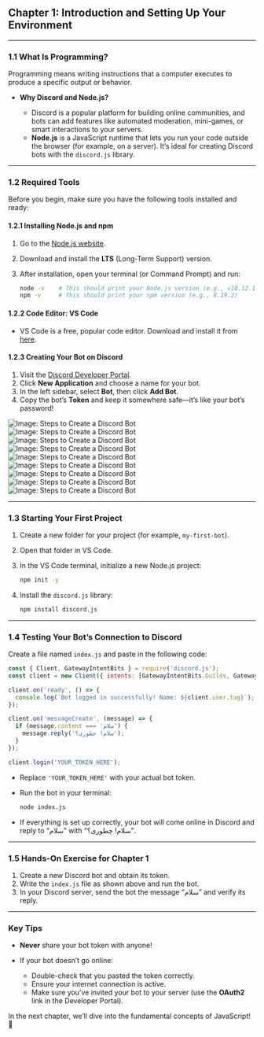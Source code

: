 ## **Chapter 1: Introduction and Setting Up Your Environment**

---

### **1.1 What Is Programming?**

Programming means writing instructions that a computer executes to produce a specific output or behavior.

* **Why Discord and Node.js?**

  * Discord is a popular platform for building online communities, and bots can add features like automated moderation, mini-games, or smart interactions to your servers.
  * **Node.js** is a JavaScript runtime that lets you run your code outside the browser (for example, on a server). It’s ideal for creating Discord bots with the `discord.js` library.

---

### **1.2 Required Tools**

Before you begin, make sure you have the following tools installed and ready:

#### **1.2.1 Installing Node.js and npm**

1. Go to the [Node.js website](https://nodejs.org).
2. Download and install the **LTS** (Long-Term Support) version.
3. After installation, open your terminal (or Command Prompt) and run:

   ```bash
   node -v    # This should print your Node.js version (e.g., v18.12.1)
   npm -v     # This should print your npm version (e.g., 8.19.2)
   ```

#### **1.2.2 Code Editor: VS Code**

* VS Code is a free, popular code editor. Download and install it from [here](https://code.visualstudio.com).

#### **1.2.3 Creating Your Bot on Discord**

1. Visit the [Discord Developer Portal](https://discord.com/developers/applications).
2. Click **New Application** and choose a name for your bot.
3. In the left sidebar, select **Bot**, then click **Add Bot**.
4. Copy the bot’s **Token** and keep it somewhere safe—it’s like your bot’s password!

![Image: Steps to Create a Discord Bot](../../images/creating-discord-bot-step-1.png)
![Image: Steps to Create a Discord Bot](../../images/creating-discord-bot-step-2.png)
![Image: Steps to Create a Discord Bot](../../images/creating-discord-bot-step-3.png)
![Image: Steps to Create a Discord Bot](../../images/creating-discord-bot-step-4.png)
![Image: Steps to Create a Discord Bot](../../images/creating-discord-bot-step-5.png)
![Image: Steps to Create a Discord Bot](../../images/creating-discord-bot-step-6.png)
![Image: Steps to Create a Discord Bot](../../images/creating-discord-bot-step-7.png)
![Image: Steps to Create a Discord Bot](../../images/creating-discord-bot-step-8.png)
![Image: Steps to Create a Discord Bot](../../images/creating-discord-bot-step-9.png)

---

### **1.3 Starting Your First Project**

1. Create a new folder for your project (for example, `my-first-bot`).
2. Open that folder in VS Code.
3. In the VS Code terminal, initialize a new Node.js project:

   ```bash
   npm init -y
   ```
4. Install the `discord.js` library:

   ```bash
   npm install discord.js
   ```

---

### **1.4 Testing Your Bot’s Connection to Discord**

Create a file named `index.js` and paste in the following code:

```javascript
const { Client, GatewayIntentBits } = require('discord.js');
const client = new Client({ intents: [GatewayIntentBits.Guilds, GatewayIntentBits.GuildMessages] });

client.on('ready', () => {
  console.log(`Bot logged in successfully! Name: ${client.user.tag}`);
});

client.on('messageCreate', (message) => {
  if (message.content === 'سلام') {
    message.reply('سلام! چطوری؟');
  }
});

client.login('YOUR_TOKEN_HERE');
```

* Replace `'YOUR_TOKEN_HERE'` with your actual bot token.
* Run the bot in your terminal:

  ```bash
  node index.js
  ```
* If everything is set up correctly, your bot will come online in Discord and reply to “سلام” with “سلام! چطوری؟”.

---

### **1.5 Hands-On Exercise for Chapter 1**

1. Create a new Discord bot and obtain its token.
2. Write the `index.js` file as shown above and run the bot.
3. In your Discord server, send the bot the message “سلام” and verify its reply.

---

### **Key Tips**

* **Never** share your bot token with anyone!
* If your bot doesn’t go online:

  * Double-check that you pasted the token correctly.
  * Ensure your internet connection is active.
  * Make sure you’ve invited your bot to your server (use the **OAuth2** link in the Developer Portal).

In the next chapter, we’ll dive into the fundamental concepts of JavaScript! 🚀